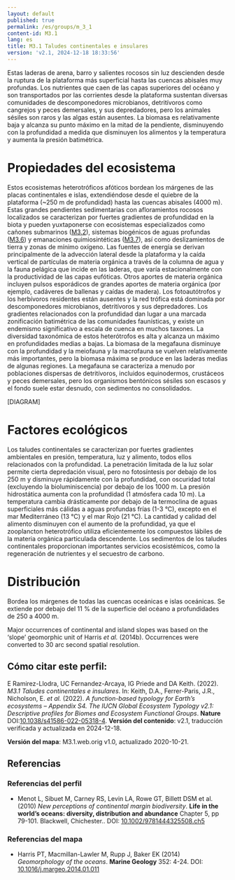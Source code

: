 ```yaml
---
layout: default
published: true
permalink: /es/groups/m_3_1
content-id: M3.1
lang: es
title: M3.1 Taludes continentales e insulares
version: 'v2.1, 2024-12-18 18:33:56'
---
```


Estas laderas de arena, barro y salientes rocosos sin luz descienden desde la ruptura de la plataforma más superficial hasta las cuencas abisales muy profundas. Los nutrientes que caen de las capas superiores del océano y son transportados por las corrientes desde la plataforma sustentan diversas comunidades de descomponedores microbianos, detritívoros como cangrejos y peces demersales, y sus depredadores, pero los animales sésiles son raros y las algas están ausentes. La biomasa es relativamente baja y alcanza su punto máximo en la mitad de la pendiente, disminuyendo con la profundidad a medida que disminuyen los alimentos y la temperatura y aumenta la presión batimétrica.

# Propiedades del ecosistema
 
Estos ecosistemas heterotróficos afóticos bordean los márgenes de las placas continentales e islas, extendiéndose desde el quiebre de la plataforma (~250 m de profundidad) hasta las cuencas abisales (4000 m). Estas grandes pendientes sedimentarias con afloramientos rocosos localizados se caracterizan por fuertes gradientes de profundidad en la biota y pueden yuxtaponerse con ecosistemas especializados como cañones submarinos ([M3.2](/explore/groups/M3.2)), sistemas biogénicos de aguas profundas ([M3.6](/explore/groups/M3.6)) y emanaciones quimiosintéticas ([M3.7](/explore/groups/M3.7)), así como deslizamientos de tierra y zonas de mínimo oxígeno. Las fuentes de energía se derivan principalmente de la advección lateral desde la plataforma y la caída vertical de partículas de materia orgánica a través de la columna de agua y la fauna pelágica que incide en las laderas, que varía estacionalmente con la productividad de las capas eufóticas. Otros aportes de materia orgánica incluyen pulsos esporádicos de grandes aportes de materia orgánica (por ejemplo, cadáveres de ballenas y caídas de madera). Los fotoautótrofos y los herbívoros residentes están ausentes y la red trófica está dominada por descomponedores microbianos, detritívoros y sus depredadores. Los gradientes relacionados con la profundidad dan lugar a una marcada zonificación batimétrica de las comunidades faunísticas, y existe un endemismo significativo a escala de cuenca en muchos taxones. La diversidad taxonómica de estos heterótrofos es alta y alcanza un máximo en profundidades medias a bajas. La biomasa de la megafauna disminuye con la profundidad y la meiofauna y la macrofauna se vuelven relativamente más importantes, pero la biomasa máxima se produce en las laderas medias de algunas regiones. La megafauna se caracteriza a menudo por poblaciones dispersas de detritívoros, incluidos equinodermos, crustáceos y peces demersales, pero los organismos bentónicos sésiles son escasos y el fondo suele estar desnudo, con sedimentos no consolidados.

[DIAGRAM]

# Factores ecológicos
 
Los taludes continentales se caracterizan por fuertes gradientes ambientales en presión, temperatura, luz y alimento, todos ellos relacionados con la profundidad. La penetración limitada de la luz solar permite cierta depredación visual, pero no fotosíntesis por debajo de los 250 m y disminuye rápidamente con la profundidad, con oscuridad total (excluyendo la bioluminiscencia) por debajo de los 1000 m. La presión hidrostática aumenta con la profundidad (1 atmósfera cada 10 m). La temperatura cambia drásticamente por debajo de la termoclina de aguas superficiales más cálidas a aguas profundas frías (1-3 °C), excepto en el mar Mediterráneo (13 °C) y el mar Rojo (21 °C). La cantidad y calidad del alimento disminuyen con el aumento de la profundidad, ya que el zooplancton heterotrófico utiliza eficientemente los compuestos lábiles de la materia orgánica particulada descendente. Los sedimentos de los taludes continentales proporcionan importantes servicios ecosistémicos, como la regeneración de nutrientes y el secuestro de carbono.
 
# Distribución
 
Bordea los márgenes de todas las cuencas oceánicas e islas oceánicas. Se extiende por debajo del 11 % de la superficie del océano a profundidades de 250 a 4000 m.

Major occurrences of continental and island slopes was based on the ‘slope’ geomorphic unit of Harris _et al._ (2014b). Occurrences were converted to 30 arc second spatial resolution.

## Cómo citar este perfil:

E Ramirez-Llodra, UC Fernandez-Arcaya, IG Priede and DA Keith. (2022). *M3.1 Taludes continentales e insulares*. In: Keith, D.A., Ferrer-Paris, J.R., Nicholson, E. *et al.* (2022). *A function-based typology for Earth’s ecosystems – Appendix S4. The IUCN Global Ecosystem Typology v2.1: Descriptive profiles for Biomes and Ecosystem Functional Groups*. **Nature** DOI:[10.1038/s41586-022-05318-4](https://doi.org/10.1038/s41586-022-05318-4).
**Versión del contenido**: v2.1, traducción verificada y actualizada en 2024-12-18.

**Versión del mapa**: M3.1.web.orig v1.0, actualizado 2020-10-21.

## Referencias

### Referencias del perfil
* Menot L, Sibuet M, Carney RS, Levin LA, Rowe GT, Billett DSM et al.  (2010) *New perceptions of continental margin biodiversity*. **Life in the world’s oceans: diversity, distribution and abundance** Chapter 5, pp 79-101. Blackwell, Chichester.. DOI: [10.1002/9781444325508.ch5](http://doi.org/10.1002/9781444325508.ch5)

### Referencias del mapa
* Harris PT, Macmillan-Lawler M, Rupp J, Baker EK  (2014) *Geomorphology of the oceans*. **Marine Geology** 352: 4-24. DOI: [10.1016/j.margeo.2014.01.011](http://doi.org/10.1016/j.margeo.2014.01.011)
